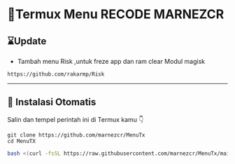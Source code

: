 
# 🌟Termux Menu RECODE MARNEZCR


## ⌛Update
- Tambah menu Risk ,untuk freze app dan ram clear
Modul magisk
```
https://github.com/rakarmp/Risk
```
---

## 🧰 Instalasi Otomatis

Salin dan tempel perintah ini di Termux kamu 👇
```
git clone https://github.com/marnezcr/MenuTx
cd MenuTX
```

```bash
bash <(curl -fsSL https://raw.githubusercontent.com/marnezcr/MenuTx/main/install.sh)
